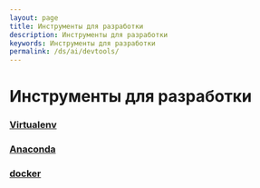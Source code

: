 ```yaml
---
layout: page
title: Инструменты для разработки
description: Инструменты для разработки
keywords: Инструменты для разработки
permalink: /ds/ai/devtools/
---
```


# Инструменты для разработки

### [Virtualenv](/ds/ai/devtools/python/virtualenv/)

### [Anaconda](/ds/ai/devtools/python/anaconda/)

### [docker](/ds/ai/devtools/python/docker/)
